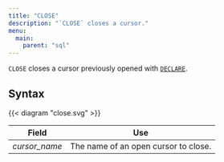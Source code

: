 ```yaml
---
title: "CLOSE"
description: "`CLOSE` closes a cursor."
menu:
  main:
    parent: "sql"
---
```


`CLOSE` closes a cursor previously opened with [`DECLARE`](/sql/declare).

## Syntax

{{< diagram "close.svg" >}}

Field | Use
------|-----
_cursor&lowbar;name_ | The name of an open cursor to close.
